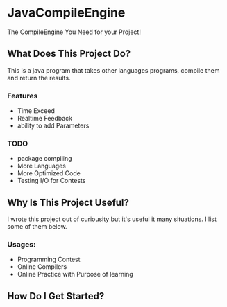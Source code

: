 # JavaCompileEngine
The CompileEngine You Need for your Project!

## What Does This Project Do?
This is a java program that takes other languages programs, compile them and return the results.
  ### Features
  - Time Exceed
  - Realtime Feedback
  - ability to add Parameters
  
  ### TODO
  - package compiling
  - More Languages
  - More Optimized Code
  - Testing I/O for Contests
  
## Why Is This Project Useful?
I wrote this project out of curiousity but it's useful it many situations. I list some of them below.
  ### Usages:
  - Programming Contest
  - Online Compilers
  - Online Practice with Purpose of learning

## How Do I Get Started?
